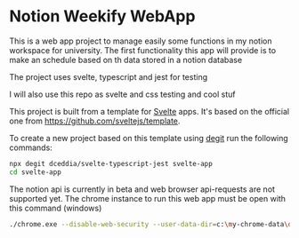 # Notion Weekify WebApp

This is a web app project to manage easily some functions in my notion workspace for university.
The first functionality this app will provide is to make an schedule based on th data stored in a notion database

The project uses svelte, typescript and jest for testing

I will also use this repo as svelte and css testing and cool stuf

This project is built from a template for [Svelte](https://svelte.dev) apps. It's based on the official one from <https://github.com/sveltejs/template>.

To create a new project based on this template using [degit](https://github.com/Rich-Harris/degit) run the following commands:

```bash
npx degit dceddia/svelte-typescript-jest svelte-app
cd svelte-app
```

The notion api is currently in beta and web browser api-requests are not supported yet. The chrome instance to run this web app must be open with this command (windows)

```bash
./chrome.exe --disable-web-security --user-data-dir=c:\my-chrome-data\data
```
